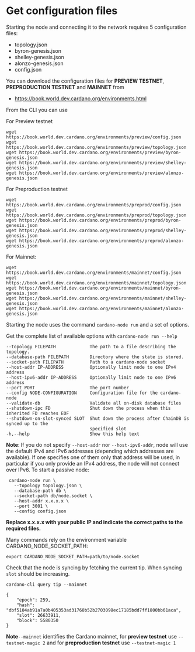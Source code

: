 # Get configuration files

Starting the node and connecting it to the network requires 5 configuration files:

* topology.json
* byron-genesis.json
* shelley-genesis.json
* alonzo-genesis.json
* config.json

You can download the configuration files for **PREVIEW TESTNET**, **PREPRODUCTION TESTNET** and **MAINNET** from

* https://book.world.dev.cardano.org/environments.html

From the CLI you can use

For Preview testnet

    wget https://book.world.dev.cardano.org/environments/preview/config.json
    wget https://book.world.dev.cardano.org/environments/preview/topology.json
    wget https://book.world.dev.cardano.org/environments/preview/byron-genesis.json
    wget https://book.world.dev.cardano.org/environments/preview/shelley-genesis.json
    wget https://book.world.dev.cardano.org/environments/preview/alonzo-genesis.json


For Preproduction testnet

    wget https://book.world.dev.cardano.org/environments/preprod/config.json
    wget https://book.world.dev.cardano.org/environments/preprod/topology.json
    wget https://book.world.dev.cardano.org/environments/preprod/byron-genesis.json
    wget https://book.world.dev.cardano.org/environments/preprod/shelley-genesis.json
    wget https://book.world.dev.cardano.org/environments/preprod/alonzo-genesis.json

For Mainnet:

    wget https://book.world.dev.cardano.org/environments/mainnet/config.json
    wget https://book.world.dev.cardano.org/environments/mainnet/topology.json
    wget https://book.world.dev.cardano.org/environments/mainnet/byron-genesis.json
    wget https://book.world.dev.cardano.org/environments/mainnet/shelley-genesis.json
    wget https://book.world.dev.cardano.org/environments/mainnet/alonzo-genesis.json

Starting the node uses the command `cardano-node run` and a set of options.

Get the complete list of available options with `cardano-node run --help`

  	--topology FILEPATH             The path to a file describing the topology.
  	--database-path FILEPATH        Directory where the state is stored.
  	--socket-path FILEPATH          Path to a cardano-node socket
  	--host-addr IP-ADDRESS          Optionally limit node to one IPv4 address
  	--host-ipv6-addr IP-ADDRESS     Optionally limit node to one IPv6 address
  	--port PORT                     The port number
  	--config NODE-CONFIGURATION     Configuration file for the cardano-node
  	--validate-db                   Validate all on-disk database files
  	--shutdown-ipc FD               Shut down the process when this inherited FD reaches EOF
  	--shutdown-on-slot-synced SLOT  Shut down the process after ChainDB is synced up to the
  	                                specified slot
    -h,--help                       Show this help text

**Note**: If you do not specify `--host-addr` nor `--host-ipv6-addr`, node will use the default IPv4 and IPv6 addresses (depending which addresses are available).  If one specifies one of them only that address will be used, in particular if you only provide an IPv4 address, the node will not connect over IPv6.
To start a passive node:

     cardano-node run \
       --topology topology.json \
       --database-path db \
       --socket-path db/node.socket \
       --host-addr x.x.x.x \
       --port 3001 \
       --config config.json

**Replace x.x.x.x with your public IP and indicate the correct paths to the required files.**

Many commands rely on the environment variable CARDANO_NODE_SOCKET_PATH:

    export CARDANO_NODE_SOCKET_PATH=path/to/node.socket

Check that the node is syncing by fetching the current tip. When syncing `slot` should be increasing.

    cardano-cli query tip --mainnet

    {
        "epoch": 259,
        "hash": "dbf5104ab91a7a0b405353ad31760b52b2703098ec17185bdd7ff1800bb61aca",
        "slot": 26633911,
        "block": 5580350
    }

**Note**`--mainnet` identifies the Cardano mainnet, for **preview testnet** use `--testnet-magic 2` and for **preproduction testnet** use `--testnet-magic 1`
